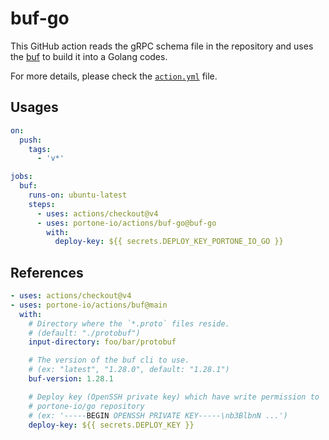 buf-go
========
This GitHub action reads the gRPC schema file in the repository and uses the 
[buf] to build it into a Golang codes.

For more details, please check the [`action.yml`] file.

[buf]: https://buf.build/
[`action.yml`]: ./action.yml

Usages
--------
```yaml
on:
  push:
    tags:
      - 'v*'

jobs:
  buf:
    runs-on: ubuntu-latest
    steps:
      - uses: actions/checkout@v4
      - uses: portone-io/actions/buf-go@buf-go
        with:
          deploy-key: ${{ secrets.DEPLOY_KEY_PORTONE_IO_GO }}
```

References
--------
```yaml
- uses: actions/checkout@v4
- uses: portone-io/actions/buf@main
  with:
    # Directory where the `*.proto` files reside.
    # (default: "./protobuf")
    input-directory: foo/bar/protobuf

    # The version of the buf cli to use.
    # (ex: "latest", "1.28.0", default: "1.28.1")
    buf-version: 1.28.1

    # Deploy key (OpenSSH private key) which have write permission to
    # portone-io/go repository
    # (ex: '-----BEGIN OPENSSH PRIVATE KEY-----\nb3BlbnN ...')
    deploy-key: ${{ secrets.DEPLOY_KEY }}
```
